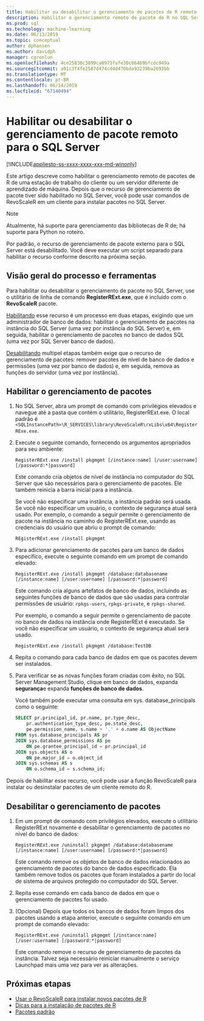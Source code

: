 ```yaml
---
title: Habilitar ou desabilitar o gerenciamento de pacotes de R remoto - serviços do SQL Server Machine Learning
description: Habilitar o gerenciamento remoto de pacote do R no SQL Server 2016 R Services ou serviços SQL Server 2017 Machine Learning (no banco de dados)
ms.prod: sql
ms.technology: machine-learning
ms.date: 06/13/2019
ms.topic: conceptual
author: dphansen
ms.author: davidph
manager: cgronlun
ms.openlocfilehash: 4ce25830c3899ca0973fafe30c86489bfcdc949a
ms.sourcegitcommit: a91c3f4fe2587d474cd4d470bda93239ba2693bb
ms.translationtype: MT
ms.contentlocale: pt-BR
ms.lasthandoff: 06/14/2019
ms.locfileid: "67140494"
---
```

# <a name="enable-or-disable-remote-package-management-for-sql-server"></a>Habilitar ou desabilitar o gerenciamento de pacote remoto para o SQL Server
[!INCLUDE[appliesto-ss-xxxx-xxxx-xxx-md-winonly](../../includes/appliesto-ss-xxxx-xxxx-xxx-md-winonly.md)]

Este artigo descreve como habilitar o gerenciamento remoto de pacotes de R de uma estação de trabalho do cliente ou um servidor diferente de aprendizado de máquina. Depois que o recurso de gerenciamento de pacote tiver sido habilitado no SQL Server, você pode usar comandos de RevoScaleR em um cliente para instalar pacotes no SQL Server.

> [!NOTE]
> Atualmente, há suporte para gerenciamento das bibliotecas de R de; há suporte para Python no roteiro.

Por padrão, o recurso de gerenciamento de pacote externo para o SQL Server está desabilitado. Você deve executar um script separado para habilitar o recurso conforme descrito na próxima seção.

## <a name="overview-of-process-and-tools"></a>Visão geral do processo e ferramentas

Para habilitar ou desabilitar o gerenciamento de pacote no SQL Server, use o utilitário de linha de comando **RegisterRExt.exe**, que é incluído com o **RevoScaleR** pacote.

[Habilitando](#bkmk_enable) esse recurso é um processo em duas etapas, exigindo que um administrador de banco de dados: habilitar o gerenciamento de pacotes na instância do SQL Server (uma vez por instância do SQL Server) e, em seguida, habilitar o gerenciamento de pacotes no banco de dados SQL (uma vez por SQL Server banco de dados).

[Desabilitando](#bkmk_disable) multipel etapas também exige que o recurso de gerenciamento de pacotes: remover pacotes de nível de banco de dados e permissões (uma vez por banco de dados) e, em seguida, remova as funções do servidor (uma vez por instância).

## <a name="bkmk_enable"></a> Habilitar o gerenciamento de pacotes

1. No SQL Server, abra um prompt de comando com privilégios elevados e navegue até a pasta que contém o utilitário, RegisterRExt.exe. O local padrão é `<SQLInstancePath>\R_SERVICES\library\RevoScaleR\rxLibs\x64\RegisterRExe.exe`.

2. Execute o seguinte comando, fornecendo os argumentos apropriados para seu ambiente:

    `RegisterRExt.exe /install pkgmgmt [/instance:name] [/user:username] [/password:*|password]`

    Este comando cria objetos de nível de instância no computador do SQL Server que são necessários para o gerenciamento de pacotes. Ele também reinicia a barra inicial para a instância.

    Se você não especificar uma instância, a instância padrão será usada. Se você não especificar um usuário, o contexto de segurança atual será usado. Por exemplo, o comando a seguir permite o gerenciamento de pacote na instância no caminho do RegisterRExt.exe, usando as credenciais do usuário que abriu o prompt de comando:

    `REgisterRExt.exe /install pkgmgmt`

3. Para adicionar gerenciamento de pacotes para um banco de dados específico, execute o seguinte comando em um prompt de comando elevado:

    `RegisterRExt.exe /install pkgmgmt /database:databasename [/instance:name] [/user:username] [/password:*|password]`
   
    Este comando cria alguns artefatos de banco de dados, incluindo as seguintes funções de banco de dados que são usadas para controlar permissões de usuário: `rpkgs-users`, `rpkgs-private`, e `rpkgs-shared`.

    Por exemplo, o comando a seguir permite o gerenciamento de pacote no banco de dados na instância onde RegisterRExt é executado. Se você não especificar um usuário, o contexto de segurança atual será usado.

    `RegisterRExt.exe /install pkgmgmt /database:TestDB`

4. Repita o comando para cada banco de dados em que os pacotes devem ser instalados.

5. Para verificar se as novas funções foram criadas com êxito, no SQL Server Management Studio, clique em banco de dados, expanda **segurança**e expanda **funções de banco de dados**.

    Você também pode executar uma consulta em sys. database_principals como o seguinte:

    ```sql
    SELECT pr.principal_id, pr.name, pr.type_desc,   
        pr.authentication_type_desc, pe.state_desc,   
        pe.permission_name, s.name + '.' + o.name AS ObjectName  
    FROM sys.database_principals AS pr  
    JOIN sys.database_permissions AS pe  
        ON pe.grantee_principal_id = pr.principal_id  
    JOIN sys.objects AS o  
        ON pe.major_id = o.object_id  
    JOIN sys.schemas AS s  
        ON o.schema_id = s.schema_id;
    ```

Depois de habilitar esse recurso, você pode usar a função RevoScaleR para instalar ou desinstalar pacotes de um cliente remoto do R.

## <a name="bkmk_disable"></a> Desabilitar o gerenciamento de pacotes

1. Em um prompt de comando com privilégios elevados, execute o utilitário RegisterRExt novamente e desabilitar o gerenciamento de pacotes no nível do banco de dados:

    `RegisterRExt.exe /uninstall pkgmgmt /database:databasename [/instance:name] [/user:username] [/password:*|password]`

    Este comando remove os objetos de banco de dados relacionados ao gerenciamento de pacotes do banco de dados especificado. Ela também remove todos os pacotes que foram instalados a partir do local de sistema de arquivos protegido no computador do SQL Server.

2. Repita esse comando em cada banco de dados em que o gerenciamento de pacotes foi usado.

3.  (Opcional) Depois que todos os bancos de dados foram limpos dos pacotes usando a etapa anterior, execute o seguinte comando em um prompt de comando elevado:

    `RegisterRExt.exe /uninstall pkgmgmt [/instance:name] [/user:username] [/password:*|password]`

    Este comando remove o recurso de gerenciamento de pacotes da instância. Talvez seja necessário reiniciar manualmente o serviço Launchpad mais uma vez para ver as alterações.

## <a name="next-steps"></a>Próximas etapas

+ [Usar o RevoScaleR para instalar novos pacotes de R](use-revoscaler-to-manage-r-packages.md)
+ [Dicas para a instalação de pacotes de R](packages-installed-in-user-libraries.md)
+ [Pacotes padrão](../package-management/default-packages.md)
